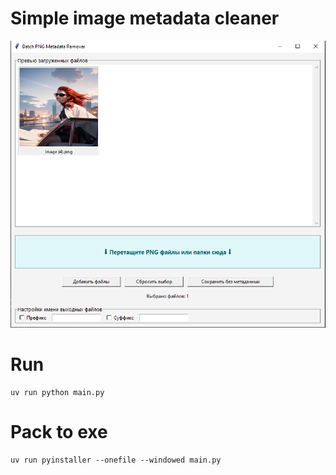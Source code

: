 # Simple image metadata cleaner
![program preview](docs/image.png)

# Run
```
uv run python main.py
```

# Pack to exe
```
uv run pyinstaller --onefile --windowed main.py
```
